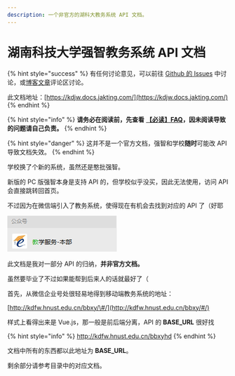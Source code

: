 ```yaml
---
description: 一个非官方的湖科大教务系统 API 文档。
---
```


# 湖南科技大学强智教务系统  API 文档

{% hint style="success" %}
有任何讨论意见，可以前往 [Github 的 Issues](https://github.com/hjthjthjt/HNUST-QZ-API/issues) 中讨论，或[博客文章](https://jakting.com/archives/hnust-qz-api.html)评论区讨论。

此文档地址：[https://kdjw.docs.jakting.com/](https://kdjw.docs.jakting.com/)
{% endhint %}

{% hint style="info" %}
**请务必在阅读前，先查看** [**【必读】FAQ**](https://kdjw.docs.jakting.com/faq)**，因未阅读导致的问题请自己负责。**
{% endhint %}

{% hint style="danger" %}
这并不是一个官方文档，强智和学校**随时**可能改 API 导致文档失效。
{% endhint %}

学校换了个新的系统，虽然还是憨批强智。

新版的 PC 版强智本身是支持 API 的，但学校似乎没买，因此无法使用，访问 API 会直接跳转回首页。

不过因为在微信端引入了教务系统，使得现在有机会去找到对应的 API 了（好耶

![](.gitbook/assets/image.png)

此文档是我对一部分 API 的归纳，**并非官方文档。**

虽然要毕业了不过如果能帮到后来人的话就最好了（

首先，从微信企业号处很轻易地得到移动端教务系统的地址：

[http://kdfw.hnust.edu.cn/bbxy/\#/](http://kdfw.hnust.edu.cn/bbxy/#/)

样式上看得出来是 Vue.js，那一般是前后端分离，API 的 **BASE\_URL** 很好找

{% hint style="info" %}
 http://kdfw.hnust.edu.cn/bbxyhd
{% endhint %}

文档中所有的东西都以此地址为 **BASE\_URL**。

剩余部分请参考目录中的对应文档。

